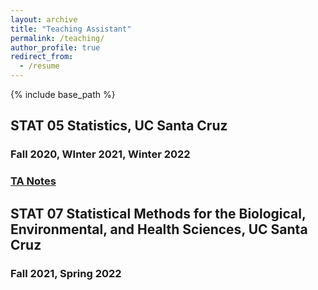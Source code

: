 ```yaml
---
layout: archive
title: "Teaching Assistant"
permalink: /teaching/
author_profile: true
redirect_from:
  - /resume
---
```


{% include base_path %}

## STAT 05 Statistics, UC Santa Cruz
### Fall 2020, WInter 2021, Winter 2022
### [TA Notes](https://github.com/YuZoeyZhu/STAT05-TANotes)


## STAT 07 Statistical Methods for the Biological, Environmental, and Health Sciences, UC Santa Cruz
### Fall 2021, Spring 2022
 


